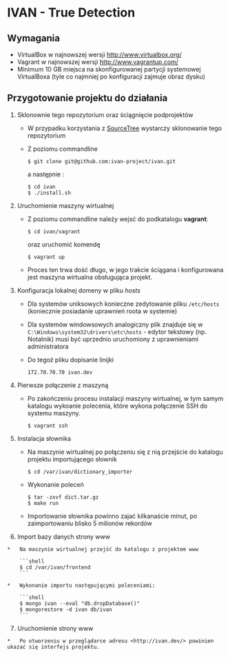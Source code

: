 IVAN - True Detection
=====================

Wymagania
---------

* VirtualBox w najnowszej wersji <http://www.virtualbox.org/>
* Vagrant w najnowszej wersji <http://www.vagrantup.com/>
* Minimum 10 GB miejsca na skonfigurowanej partycji systemowej VirtualBoxa (tyle co najmniej po konfiguracji zajmuje obraz dysku)

Przygotowanie projektu do działania
-----------------------------------

1.  Sklonownie tego repozytorium oraz ściągnięcie podprojektów

    *   W przypadku korzystania z [SourceTree](http://www.sourcetreeapp.com/) wystarczy sklonowanie tego repozytorium

    *   Z poziomu commandline

        ```shell
        $ git clone git@github.com:ivan-project/ivan.git
        ```

        a następnie :

        ```shell
        $ cd ivan
        $ ./install.sh
        ```

2.  Uruchomienie maszyny wirtualnej

    *   Z poziomu commandline należy wejsć do podkatalogu **vagrant**:

        ```shell
        $ cd ivan/vagrant
        ```

        oraz uruchomić komendę

        ```shell
        $ vagrant up
        ```

    *   Proces ten trwa dość długo, w jego trakcie ściągana i konfigurowana jest maszyna wirtualna obsługująca projekt.

3.  Konfiguracja lokalnej domeny w pliku *hosts*

    *   Dla systemów uniksowych konieczne zedytowanie pliku `/etc/hosts` (koniecznie posiadanie uprawnień roota w systemie)

    *   Dla systemów windowsowych analogiczny plik znajduje się w `C:\Windows\system32\drivers\etc\hosts` - edytor tekstowy (np. Notatnik) musi być uprzednio uruchomiony z uprawnieniami administratora

    *   Do tegoż pliku dopisanie linijki

        ```
        172.70.70.70 ivan.dev
        ```

4.  Pierwsze połączenie z maszyną

    *   Po zakończeniu procesu instalacji maszyny wirtualnej, w tym samym katalogu wykoanie polecenia, które wykona połączenie SSH do systemu maszyny.

        ```shell
        $ vagrant ssh
        ```

5.  Instalacja słownika

    *   Na maszynie wirtualnej po połączeniu się z nią przejście do katalogu projektu importującego słownik

        ```shell
        $ cd /var/ivan/dictionary_importer
        ```

    *   Wykonanie poleceń

        ```shell
        $ tar -zxvf dict.tar.gz
        $ make run
        ```

    *   Importowanie słownika powinno zajać kilkanaście minut, po zaimportowaniu blisko 5 milionów rekordów

6.   Import bazy danych strony www

    *   Na maszynie wirtualnej przejść do katalogu z projektem www

        ```shell
        $ cd /var/ivan/frontend
        ```

    *   Wykonanie importu następującymi poleceniami:

        ```shell
        $ mongo ivan --eval "db.dropDatabase()"
        $ mongorestore -d ivan db/ivan
        ```

7.   Uruchomienie strony www

    *   Po otworzeniu w przeglądarce adresu <http://ivan.dev/> powinien ukazać się interfejs projektu.
